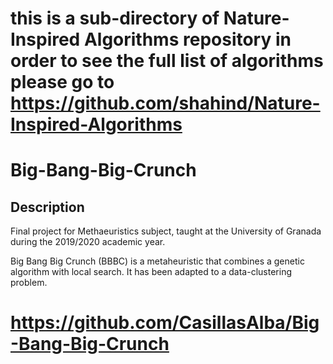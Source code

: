 # this is a sub-directory of Nature-Inspired Algorithms repository in order to see the full list of algorithms please go to https://github.com/shahind/Nature-Inspired-Algorithms

# Big-Bang-Big-Crunch
## Description
Final project for Methaeuristics subject, taught at the University of Granada during the 2019/2020 academic year.

Big Bang Big Crunch (BBBC) is a metaheuristic that combines a genetic algorithm with local search. It has been adapted to a data-clustering problem.

# https://github.com/CasillasAlba/Big-Bang-Big-Crunch
